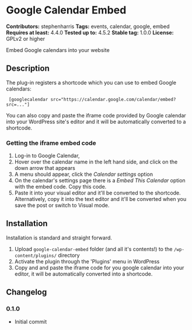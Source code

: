 # Google Calendar Embed #
**Contributors:** stephenharris
**Tags:** events, calendar, google, embed
**Requires at least:** 4.4.0
**Tested up to:** 4.5.2
**Stable tag:** 1.0.0
**License:** GPLv2 or higher

Embed Google calendars into your website

## Description ##

The plug-in registers a shortcode which you can use to embed Google calendars:

     [googlecalendar src="https://calendar.google.com/calendar/embed?src=..."]

You can also copy and paste the iframe code provided by Google calendar into your WordPress site's editor and it will be automatically converted to a shortcode.

### Getting the iframe embed code

1. Log-in to Google Calendar,
2. Hover over the calendar name in the left hand side, and click on the down arrow that appears
3. A menu should appear, click the *Calendar settings* option
4. On the calendar's settings page there is a *Embed This Calendar* option with the embed code. Copy this code.
5. Paste it into your visual editor and it'll be converted to the shortcode. Alternatively, copy it into the text editor and it'll be converted when you save the post or switch to Visual mode.

## Installation ##

Installation is standard and straight forward.

1. Upload `google-calendar-embed` folder (and all it's contents!) to the `/wp-content/plugins/` directory
1. Activate the plugin through the 'Plugins' menu in WordPress
1. Copy and and paste the iframe code for you google calendar into your editor, it will be automatically converted into a shortcode.


## Changelog ##

### 0.1.0 ###
* Initial commit